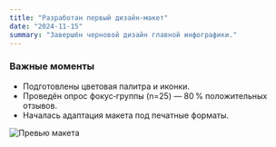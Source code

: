 ```yaml
---
title: "Разработан первый дизайн‑макет"
date: "2024-11-15"
summary: "Завершён черновой дизайн главной инфографики."
---
```


### Важные моменты

* Подготовлены цветовая палитра и иконки.
* Проведён опрос фокус‑группы (n=25) — 80 % положительных отзывов.
* Началась адаптация макета под печатные форматы.

![Превью макета](/images/mockup.png)